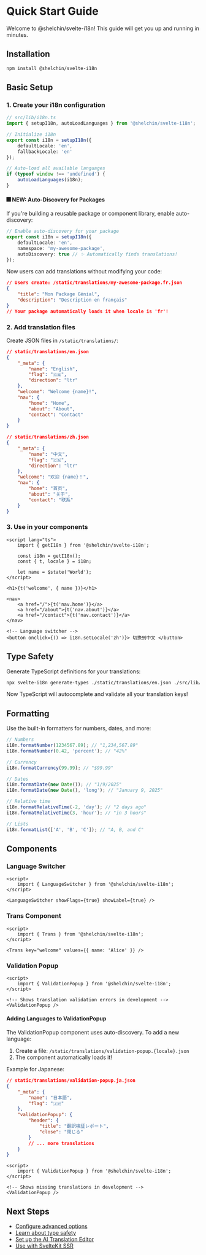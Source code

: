 # Quick Start Guide

Welcome to @shelchin/svelte-i18n! This guide will get you up and running in minutes.

## Installation

```bash
npm install @shelchin/svelte-i18n
```

## Basic Setup

### 1. Create your i18n configuration

```typescript
// src/lib/i18n.ts
import { setupI18n, autoLoadLanguages } from '@shelchin/svelte-i18n';

// Initialize i18n
export const i18n = setupI18n({
	defaultLocale: 'en',
	fallbackLocale: 'en'
});

// Auto-load all available languages
if (typeof window !== 'undefined') {
	autoLoadLanguages(i18n);
}
```

#### 🎆 NEW: Auto-Discovery for Packages

If you're building a reusable package or component library, enable auto-discovery:

```typescript
// Enable auto-discovery for your package
export const i18n = setupI18n({
	defaultLocale: 'en',
	namespace: 'my-awesome-package',
	autoDiscovery: true // ✨ Automatically finds translations!
});
```

Now users can add translations without modifying your code:

```json
// Users create: /static/translations/my-awesome-package.fr.json
{
	"title": "Mon Package Génial",
	"description": "Description en français"
}
// Your package automatically loads it when locale is 'fr'!
```

### 2. Add translation files

Create JSON files in `/static/translations/`:

```json
// static/translations/en.json
{
	"_meta": {
		"name": "English",
		"flag": "🇬🇧",
		"direction": "ltr"
	},
	"welcome": "Welcome {name}!",
	"nav": {
		"home": "Home",
		"about": "About",
		"contact": "Contact"
	}
}
```

```json
// static/translations/zh.json
{
	"_meta": {
		"name": "中文",
		"flag": "🇨🇳",
		"direction": "ltr"
	},
	"welcome": "欢迎 {name}！",
	"nav": {
		"home": "首页",
		"about": "关于",
		"contact": "联系"
	}
}
```

### 3. Use in your components

```svelte
<script lang="ts">
	import { getI18n } from '@shelchin/svelte-i18n';

	const i18n = getI18n();
	const { t, locale } = i18n;

	let name = $state('World');
</script>

<h1>{t('welcome', { name })}</h1>

<nav>
	<a href="/">{t('nav.home')}</a>
	<a href="/about">{t('nav.about')}</a>
	<a href="/contact">{t('nav.contact')}</a>
</nav>

<!-- Language switcher -->
<button onclick={() => i18n.setLocale('zh')}> 切换到中文 </button>
```

## Type Safety

Generate TypeScript definitions for your translations:

```bash
npx svelte-i18n generate-types ./static/translations/en.json ./src/lib/i18n.d.ts
```

Now TypeScript will autocomplete and validate all your translation keys!

## Formatting

Use the built-in formatters for numbers, dates, and more:

```typescript
// Numbers
i18n.formatNumber(1234567.89); // "1,234,567.89"
i18n.formatNumber(0.42, 'percent'); // "42%"

// Currency
i18n.formatCurrency(99.99); // "$99.99"

// Dates
i18n.formatDate(new Date()); // "1/9/2025"
i18n.formatDate(new Date(), 'long'); // "January 9, 2025"

// Relative time
i18n.formatRelativeTime(-2, 'day'); // "2 days ago"
i18n.formatRelativeTime(3, 'hour'); // "in 3 hours"

// Lists
i18n.formatList(['A', 'B', 'C']); // "A, B, and C"
```

## Components

### Language Switcher

```svelte
<script>
	import { LanguageSwitcher } from '@shelchin/svelte-i18n';
</script>

<LanguageSwitcher showFlags={true} showLabel={true} />
```

### Trans Component

```svelte
<script>
	import { Trans } from '@shelchin/svelte-i18n';
</script>

<Trans key="welcome" values={{ name: 'Alice' }} />
```

### Validation Popup

```svelte
<script>
	import { ValidationPopup } from '@shelchin/svelte-i18n';
</script>

<!-- Shows translation validation errors in development -->
<ValidationPopup />
```

#### Adding Languages to ValidationPopup

The ValidationPopup component uses auto-discovery. To add a new language:

1. Create a file: `/static/translations/validation-popup.{locale}.json`
2. The component automatically loads it!

Example for Japanese:

```json
// static/translations/validation-popup.ja.json
{
	"_meta": {
		"name": "日本語",
		"flag": "🇯🇵"
	},
	"validationPopup": {
		"header": {
			"title": "翻訳検証レポート",
			"close": "閉じる"
		}
		// ... more translations
	}
}
```

```svelte
<script>
	import { ValidationPopup } from '@shelchin/svelte-i18n';
</script>

<!-- Shows missing translations in development -->
<ValidationPopup />
```

## Next Steps

- [Configure advanced options](./configuration.md)
- [Learn about type safety](./type-safety.md)
- [Set up the AI Translation Editor](./editor.md)
- [Use with SvelteKit SSR](./ssr.md)

